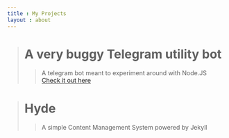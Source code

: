 ```yaml
---
title : My Projects
layout : about
---
```


> # A very buggy Telegram utility bot
>> A telegram bot meant to experiment around with Node.JS [Check it out here](https://github.com/theflowdev/bumbleBee)

> # Hyde
>> A simple Content Management System powered by Jekyll

